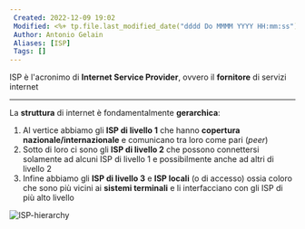 ```yaml
---
 Created: 2022-12-09 19:02
 Modified: <%+ tp.file.last_modified_date("dddd Do MMMM YYYY HH:mm:ss") %>
 Author: Antonio Gelain
 Aliases: [ISP]
 Tags: []
---
```


ISP è l'acronimo di **Internet Service Provider**, ovvero il **fornitore** di servizi internet

---

La **struttura** di internet è fondamentalmente **gerarchica**:
1. Al vertice abbiamo gli **ISP di livello 1** che hanno **copertura nazionale/internazionale** e comunicano tra loro come pari (*peer*)
2. Sotto di loro ci sono gli **ISP di livello 2** che possono connettersi solamente ad alcuni ISP di livello 1 e possibilmente anche ad altri di livello 2
3. Infine abbiamo gli **ISP di livello 3** e **ISP locali** (o di accesso) ossia coloro che sono più vicini ai **sistemi terminali** e li interfacciano con gli ISP di più alto livello

![ISP-hierarchy](https://www.hierarchystructure.com/wp-content/uploads/2018/02/What-is-Internets-Hierarchical-Structure-1024x683.jpg)